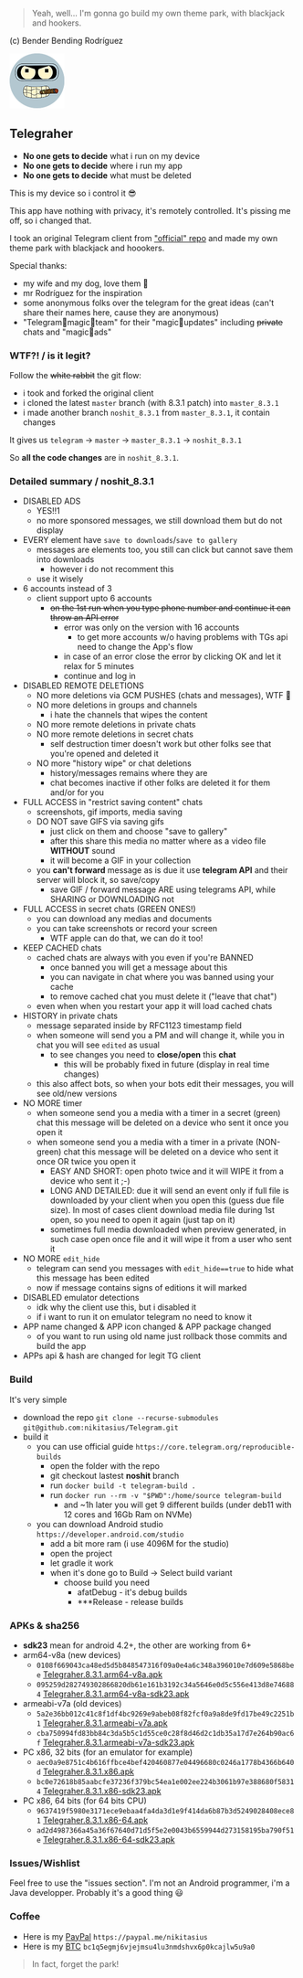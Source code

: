 > Yeah, well... I'm gonna go build my own theme park, with blackjack and hookers.

(c) Bender Bending Rodríguez

![Telegraher](/TMessagesProj/src/main/res/mipmap-xhdpi/ic_launcher_sa.png)

## Telegraher

* **No one gets to decide** what i run on my device
* **No one gets to decide** where i run my app
* **No one gets to decide** what must be deleted

This is my device so i control it 😎

This app have nothing with privacy, it's remotely controlled. It's pissing me off, so i changed
that.

I took an original Telegram client from ["official" repo](https://github.com/DrKLO/Telegram) and
made my own theme park with blackjack and hoookers.

Special thanks:

* my wife and my dog, love them 🍑
* mr Rodríguez for the inspiration
* some anonymous folks over the telegram for the great ideas (can't share their names here, cause
  they are anonymous)
* "Telegram🦄magic🦄team" for their "magic🦄updates" including ~~private~~ chats and "magic🦄ads"

### WTF?! / is it legit?

Follow the ~~white rabbit~~ the git flow:

* i took and forked the original client
* i cloned the latest `master` branch (with 8.3.1 patch) into `master_8.3.1`
* i made another branch `noshit_8.3.1` from `master_8.3.1`, it contain changes

It gives us `telegram` -> `master` -> `master_8.3.1` -> `noshit_8.3.1`

So **all the code changes** are in `noshit_8.3.1`.

### Detailed summary / noshit_8.3.1

* DISABLED ADS
    * YES!!1
    * no more sponsored messages, we still download them but do not display
* EVERY element have `save to downloads`/`save to gallery`
    * messages are elements too, you still can click but cannot save them into downloads
        * however i do not recomment this
    * use it wisely
* 6 accounts instead of 3
    * client support upto 6 accounts
        * ~~on the 1st run when you type phone number and continue it can throw an API error~~
            * error was only on the version with 16 accounts
                * to get more accounts w/o having problems with TGs api need to change the App's
                  flow
            * in case of an error close the error by clicking OK and let it relax for 5 minutes
            * continue and log in
* DISABLED REMOTE DELETIONS
    * NO more deletions via GCM PUSHES (chats and messages), WTF 💩
    * NO more deletions in groups and channels
        * i hate the channels that wipes the content
    * NO more remote deletions in private chats
    * NO more remote deletions in secret chats
        * self destruction timer doesn't work but other folks see that you're opened and deleted it
    * NO more "history wipe" or chat deletions
        * history/messages remains where they are
        * chat becomes inactive if other folks are deleted it for them and/or for you
* FULL ACCESS in "restrict saving content" chats
    * screenshots, gif imports, media saving
    * DO NOT save GIFS via saving gifs
        * just click on them and choose "save to gallery"
        * after this share this media no matter where as a video file **WITHOUT** sound
        * it will become a GIF in your collection
    * you **can't forward** message as is due it use **telegram API** and their server will block
      it, so save/copy
        * save GIF / forward message ARE using telegrams API, while SHARING or DOWNLOADING not
* FULL ACCESS in secret chats (GREEN ONES!)
    * you can download any medias and documents
    * you can take screenshots or record your screen
        * WTF apple can do that, we can do it too!
* KEEP CACHED chats
    * cached chats are always with you even if you're BANNED
        * once banned you will get a message about this
        * you can navigate in chat where you was banned using your cache
        * to remove cached chat you must delete it ("leave that chat")
    * even when when you restart your app it will load cached chats
* HISTORY in private chats
    * message separated inside by RFC1123 timestamp field
    * when someone will send you a PM and will change it, while you in chat you will see `edited` as
      usual
        * to see changes you need to **close/open** this **chat**
            * this will be probably fixed in future (display in real time changes)
    * this also affect bots, so when your bots edit their messages, you will see old/new versions
* NO MORE timer
    * when someone send you a media with a timer in a secret (green) chat this message will be
      deleted on a device who sent it once you open it
    * when someone send you a media with a timer in a private (NON-green) chat this message will be
      deleted on a device who sent it once OR twice you open it
        * EASY AND SHORT: open photo twice and it will WIPE it from a device who sent it ;-)
        * LONG AND DETAILED: due it will send an event only if full file is downloaded by your
          client when you open this (guess due file size). In most of cases client download media
          file during 1st open, so you need to open it again (just tap on it)
        * sometimes full media downloaded when preview generated, in such case open once file and it
          will wipe it from a user who sent it
* NO MORE `edit_hide`
    * telegram can send you messages with `edit_hide==true` to hide what this message has been
      edited
    * now if message contains signs of editions it will marked
* DISABLED emulator detections
    * idk why the client use this, but i disabled it
    * if i want to run it on emulator telegram no need to know it
* APP name changed & APP icon changed & APP package changed
    * of you want to run using old name just rollback those commits and build the app
* APPs api & hash are changed for legit TG client

### Build

It's very simple

* download the repo `git clone --recurse-submodules git@github.com:nikitasius/Telegram.git`
* build it
    * you can use official guide `https://core.telegram.org/reproducible-builds`
        * open the folder with the repo
        * git checkout lastest **noshit** branch
        * run `docker build -t telegram-build .`
        * run `docker run --rm -v "$PWD":/home/source telegram-build`
            * and ~1h later you will get 9 different builds (under deb11 with 12 cores and 16Gb Ram
              on NVMe)
    * you can download Android studio `https://developer.android.com/studio`
        * add a bit more ram (i use 4096M for the studio)
        * open the project
        * let gradle it work
        * when it's done go to Build -> Select build variant
            * choose build you need
                * afatDebug - it's debug builds
                * ***Release - release builds

### APKs & sha256

* **sdk23** mean for android 4.2+, the other are working from 6+
* arm64-v8a (new devices)
    * `0108f669043ca48ed5d5b848547316f09a0e4a6c348a396010e7d609e5868bee`  [Telegraher.8.3.1.arm64-v8a.apk](https://github.com/nikitasius/Telegraher/releases/download/noshit_8.3.1_release/Telegraher.8.3.1.arm64-v8a.apk)
    * `095259d282749302866820db61e161b3192c34a5646e0d5c556e413d8e746884`  [Telegraher.8.3.1.arm64-v8a-sdk23.apk](https://github.com/nikitasius/Telegraher/releases/download/noshit_8.3.1_release/Telegraher.8.3.1.arm64-v8a-sdk23.apk)
* armeabi-v7a (old devices)
    * `5a2e36bb012c41c8f1df4bc9269e9abeb08f82fcf0a9a8de9fd17be49c2251b1`  [Telegraher.8.3.1.armeabi-v7a.apk](https://github.com/nikitasius/Telegraher/releases/download/noshit_8.3.1_release/Telegraher.8.3.1.armeabi-v7a.apk)
    * `cba750994fd83bb84c3da5b5c1d55ce0c28f8d46d2c1db35a17d7e264b90ac6f`  [Telegraher.8.3.1.armeabi-v7a-sdk23.apk](https://github.com/nikitasius/Telegraher/releases/download/noshit_8.3.1_release/Telegraher.8.3.1.armeabi-v7a-sdk23.apk)
* PC x86, 32 bits (for an emulator for example)
    * `aec0a9e8751c4b616ffbce4bef420460877e04496680c0246a1778b4366b640d`  [Telegraher.8.3.1.x86.apk](https://github.com/nikitasius/Telegraher/releases/download/noshit_8.3.1_release/Telegraher.8.3.1.x86.apk)
    * `bc0e72618b85aabcfe37236f379bc54ea1e002ee224b3061b97e388680f58314`  [Telegraher.8.3.1.x86-sdk23.apk](https://github.com/nikitasius/Telegraher/releases/download/noshit_8.3.1_release/Telegraher.8.3.1.x86-sdk23.apk)
* PC x86, 64 bits (for 64 bits CPU)
    * `9637419f5980e3171ece9ebaa4fa4da3d1e9f414da6b87b3d5249028408ece81`  [Telegraher.8.3.1.x86-64.apk](https://github.com/nikitasius/Telegraher/releases/download/noshit_8.3.1_release/Telegraher.8.3.1.x86-64.apk)
    * `ad2d4987366a45a36f67640d71d5f5e2e0043b6559944d273158195ba790f51e`  [Telegraher.8.3.1.x86-64-sdk23.apk](https://github.com/nikitasius/Telegraher/releases/download/noshit_8.3.1_release/Telegraher.8.3.1.x86-64-sdk23.apk)

### Issues/Wishlist

Feel free to use the "issues section". I'm not an Android programmer, i'm a Java developper.
Probably it's a good thing 😃

### Coffee

* Here is my [PayPal](https://paypal.me/nikitasius) `https://paypal.me/nikitasius`
* Here is
  my [BTC](bitcoin:bc1q5egmj6vjejmsu4lu3nmdshvx6p0kcajlw5u9a0?message=github_telegraher) `bc1q5egmj6vjejmsu4lu3nmdshvx6p0kcajlw5u9a0`

> In fact, forget the park!